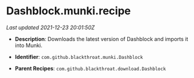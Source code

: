 # Dashblock.munki.recipe

_Last updated 2021-12-23 20:01:50Z_

- **Description**: Downloads the latest version of Dashblock and imports it into Munki.

- **Identifier**: `com.github.blackthroat.munki.Dashblock`

- **Parent Recipes**: `com.github.blackthroat.download.Dashblock`
